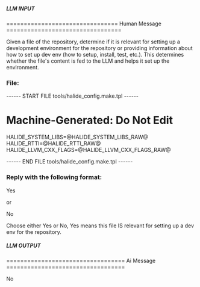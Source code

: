 ##### LLM INPUT #####
================================ Human Message =================================

Given a file of the repository, determine if it is relevant for setting up a development environment for the repository or providing information about how to set up dev env (how to setup, install, test, etc.). This determines whether the file's content is fed to the LLM and helps it set up the environment.

### File:
------ START FILE tools/halide_config.make.tpl ------
# Machine-Generated: Do Not Edit
HALIDE_SYSTEM_LIBS=@HALIDE_SYSTEM_LIBS_RAW@
HALIDE_RTTI=@HALIDE_RTTI_RAW@
HALIDE_LLVM_CXX_FLAGS=@HALIDE_LLVM_CXX_FLAGS_RAW@

------ END FILE tools/halide_config.make.tpl ------

### Reply with the following format:

<rel>Yes</rel>

or

<rel>No</rel>

Choose either Yes or No, Yes means this file IS relevant for setting up a dev env for the repository.

##### LLM OUTPUT #####
================================== Ai Message ==================================

<rel>No</rel>
